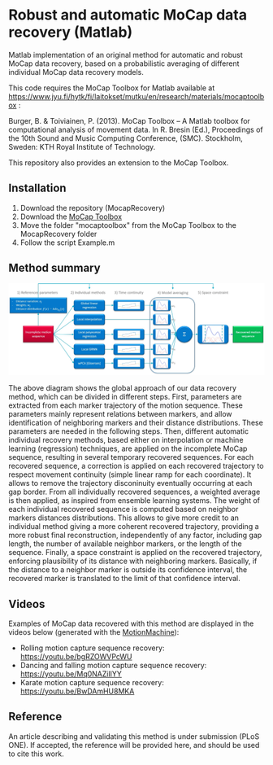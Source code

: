 # Robust and automatic MoCap data recovery (Matlab)

Matlab implementation of an original method for automatic and robust MoCap data recovery, based on a probabilistic averaging of different individual MoCap data recovery models.

This code requires the MoCap Toolbox for Matlab available at https://www.jyu.fi/hytk/fi/laitokset/mutku/en/research/materials/mocaptoolbox :

Burger, B. & Toiviainen, P. (2013). MoCap Toolbox – A Matlab toolbox for computational analysis of movement data. In R. Bresin (Ed.), Proceedings of the 10th Sound and Music Computing Conference, (SMC). Stockholm, Sweden: KTH Royal Institute of Technology.

This repository also provides an extension to the MoCap Toolbox.

## Installation

1. Download the repository (MocapRecovery)
2. Download the [MoCap Toolbox](https://www.jyu.fi/hytk/fi/laitokset/mutku/en/research/materials/mocaptoolbox)
3. Move the folder "mocaptoolbox" from the MoCap Toolbox to the MocapRecovery folder
4. Follow the script Example.m

## Method summary

![Method block diagram](BlockDiagram.jpg)

The above diagram shows the global approach of our data recovery method, which can be divided in different steps. First, parameters are extracted from each marker trajectory of the motion sequence. These parameters mainly represent relations between markers, and allow identification of neighboring markers and their distance distributions. These parameters are needed in the following steps. Then, different automatic individual recovery methods, based either on interpolation or machine learning (regression) techniques, are applied on the incomplete MoCap sequence, resulting in several temporary recovered sequences. For each recovered sequence, a correction is applied on each recovered trajectory to respect movement continuity (simple linear ramp for each coordinate). It allows to remove the trajectory disconinuity eventually occurring at each gap border. From all individually recovered sequences, a weighted average is then applied, as inspired from ensemble learning systems. The weight of each individual recovered sequence is computed based on neighbor markers distances distributions. This allows to give more credit to an individual method giving a more coherent recovered trajectory, providing a more robust final reconstruction, independently of any factor, including gap length, the number of available neighbor markers, or the length of the sequence. Finally, a space constraint is applied on the recovered trajectory, enforcing plausibility of its distance with neighboring markers. Basically, if the distance to a neighbor marker is outside its confidence interval, the recovered marker is translated to the limit of that confidence interval.

## Videos

Examples of MoCap data recovered with this method are displayed in the videos below (generated with the [MotionMachine](https://github.com/numediart/ofxMotionMachine)):

* Rolling motion capture sequence recovery: https://youtu.be/bgRZOWVPcWU
* Dancing and falling motion capture sequence recovery: https://youtu.be/Mq0NAZilIYY
* Karate motion capture sequence recovery: https://youtu.be/BwDAmHU8MKA

## Reference

An article describing and validating this method is under submission (PLoS ONE). If accepted, the reference will be provided here, and should be used to cite this work.
